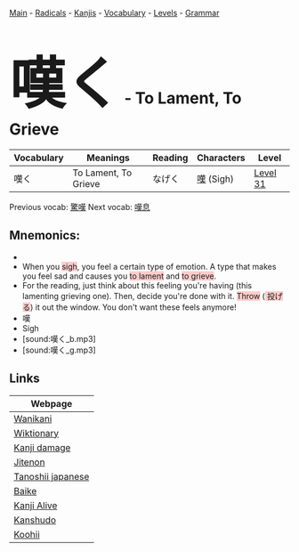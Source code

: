 <style> bigfont {font-size: 100px}</style>
[Main](../README.md) -
[Radicals](../radicals.md) -
[Kanjis](../kanjis.md) -
[Vocabulary](../vocabulary.md) -
[Levels](../levels.md) -
[Grammar](../grammar.md)
# <bigfont> 嘆く</bigfont> - To Lament, To Grieve 

| Vocabulary | Meanings | Reading | Characters | Level |
| --- | --- | --- | --- | --- |
| 嘆く | To Lament, To Grieve | なげく |  [嘆](../kanjis/嘆.md) (Sigh) | [Level 31](../levels/wk_level31.md) |

Previous vocab: [驚嘆](驚嘆.md) Next vocab: [嘆息](嘆息.md) 

## Mnemonics:

* 
* When you <span style="background-color:#ffcccb"> sigh</span>, you feel a certain type of emotion. A type that makes you feel sad and causes you <span style="background-color:#ffcccb"> to lament</span> and <span style="background-color:#ffcccb"> to grieve</span>.
* For the reading, just think about this feeling you're having (this lamenting grieving one). Then, decide you're done with it. <span style="background-color:#ffcccb"> Throw</span> (<span style="background-color:#ffcccb"> 投げる</span>) it out the window. You don't want these feels anymore!
* 嘆
* Sigh
* [sound:嘆く_b.mp3]
* [sound:嘆く_g.mp3]


## Links 

| Webpage |
| --- |
| [Wanikani          ](https://www.wanikani.com/kanji/嘆く) |
| [Wiktionary        ](https://en.wiktionary.org/wiki/嘆く) |
| [Kanji damage      ](http://www.kanjidamage.com/kanji/search?utf8=✓&q=嘆く) |
| [Jitenon           ](https://jitenon.com/kanji/嘆く) |
| [Tanoshii japanese ](https://www.tanoshiijapanese.com/dictionary/kanji.cfm?k=嘆く) |
| [Baike             ](https://baike.baidu.com/item/嘆く) |
| [Kanji Alive       ](https://app.kanjialive.com/嘆く) |
| [Kanshudo          ](https://www.kanshudo.com/searchmn?q=嘆く) |
| [Koohii            ](https://kanji.koohii.com/study/kanji/嘆く) |
